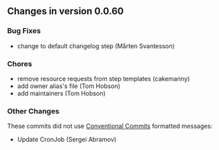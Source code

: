 ## Changes in version 0.0.60

### Bug Fixes

* change to default changelog step (Mårten Svantesson)

### Chores

* remove resource requests from step templates (cakemanny)
* add owner alias's file (Tom Hobson)
* add maintainers (Tom Hobson)

### Other Changes

These commits did not use [Conventional Commits](https://conventionalcommits.org/) formatted messages:

* Update CronJob (Sergei Abramov)
